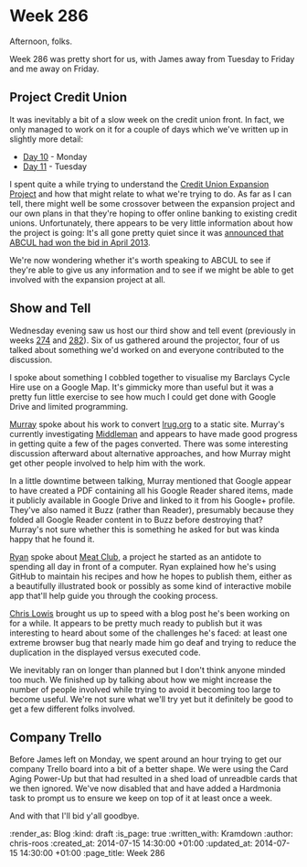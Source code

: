 Week 286
========

Afternoon, folks.

Week 286 was pretty short for us, with James away from Tuesday to Friday and me away on Friday.

## Project Credit Union

It was inevitably a bit of a slow week on the credit union front. In fact, we only managed to work on it for a couple of days which we've written up in slightly more detail:

* [Day 10][] - Monday
* [Day 11][] - Tuesday

I spent quite a while trying to understand the [Credit Union Expansion Project][CUEP] and how that might relate to what we're trying to do. As far as I can tell, there might well be some crossover between the expansion project and our own plans in that they're hoping to offer online banking to existing credit unions. Unfortunately, there appears to be very little information about how the project is going: It's all gone pretty quiet since it was [announced that ABCUL had won the bid in April 2013][abcul-cuep].

We're now wondering whether it's worth speaking to ABCUL to see if they're able to give us any information and to see if we might be able to get involved with the expansion project at all.

## Show and Tell

Wednesday evening saw us host our third show and tell event (previously in weeks [274][] and [282][]). Six of us gathered around the projector, four of us talked about something we'd worked on and everyone contributed to the discussion.

I spoke about something I cobbled together to visualise my Barclays Cycle Hire use on a Google Map. It's gimmicky more than useful but it was a pretty fun little exercise to see how much I could get done with Google Drive and limited programming.

[Murray][] spoke about his work to convert [lrug.org][] to a static site. Murray's currently investigating [Middleman][] and appears to have made good progress in getting quite a few of the pages converted. There was some interesting discussion afterward about alternative approaches, and how Murray might get other people involved to help him with the work.

In a little downtime between talking, Murray mentioned that Google appear to have created a PDF containing all his Google Reader shared items, made it publicly available in Google Drive and linked to it from his Google+ profile. They've also named it Buzz (rather than Reader), presumably because they folded all Google Reader content in to Buzz before destroying that? Murray's not sure whether this is something he asked for but was kinda happy that he found it.

[Ryan][] spoke about [Meat Club][], a project he started as an antidote to spending all day in front of a computer. Ryan explained how he's using GitHub to maintain his recipes and how he hopes to publish them, either as a beautifully illustrated book or possibly as some kind of interactive mobile app that'll help guide you through the cooking process.

[Chris Lowis][] brought us up to speed with a blog post he's been working on for a while. It appears to be pretty much ready to publish but it was interesting to heard about some of the challenges he's faced: at least one extreme browser bug that nearly made him go deaf and trying to reduce the duplication in the displayed versus executed code.

We inevitably ran on longer than planned but I don't think anyone minded too much. We finished up by talking about how we might increase the number of people involved while trying to avoid it becoming too large to become useful. We're not sure what we'll try yet but it definitely be good to get a few different folks involved.

## Company Trello

Before James left on Monday, we spent around an hour trying to get our company Trello board into a bit of a better shape. We were using the Card Aging Power-Up but that had resulted in a shed load of unreadble cards that we then ignored. We've now disabled that and have added a Hardmonia task to prompt us to ensure we keep on top of it at least once a week.

And with that I'll bid y'all goodbye.


[274]: /week-274
[282]: /week-282
[abcul-cuep]: https://www.gov.uk/government/news/credit-union-38-million-expansion-deal-signed
[Chris Lowis]: http://blog.chrislowis.co.uk/
[CUEP]: https://github.com/freerange/bank/wiki/Credit-Union-Expansion-Project
[Day 10]: /project-credit-union-day-10
[Day 11]: /project-credit-union-day-11
[lrug.org]: http://lrug.org/
[Meat Club]: http://meatclub.in/
[Middleman]: http://middlemanapp.com/
[Murray]: https://twitter.com/hlame
[Ryan]: http://ryansnyder.me/

:render_as: Blog
:kind: draft
:is_page: true
:written_with: Kramdown
:author: chris-roos
:created_at: 2014-07-15 14:30:00 +01:00
:updated_at: 2014-07-15 14:30:00 +01:00
:page_title: Week 286
